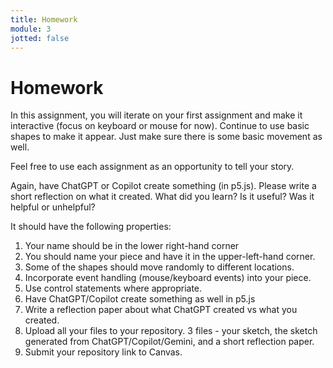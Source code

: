 ```yaml
---
title: Homework
module: 3
jotted: false
---
```


# Homework

In this assignment, you will iterate on your first assignment and make it interactive (focus on keyboard or mouse for now). Continue to use basic shapes to make it appear. Just make sure there is some basic movement as well.

Feel free to use each assignment as an opportunity to tell your story.

Again, have ChatGPT or Copilot create something (in p5.js). Please write a short reflection on what it created. What did you learn? Is it useful? Was it helpful or unhelpful?

It should have the following properties:

1. Your name should be in the lower right-hand corner
2. You should name your piece and have it in the upper-left-hand corner.
3. Some of the shapes should move randomly to different locations.
4. Incorporate event handling (mouse/keyboard events) into your piece.
5. Use control statements where appropriate.
6. Have ChatGPT/Copilot create something as well in p5.js
7. Write a reflection paper about what ChatGPT created vs what you created.
8. Upload all your files to your repository. 3 files - your sketch, the sketch generated from ChatGPT/Copilot/Gemini, and a short reflection paper.
9. Submit your repository link to Canvas.

<!--
1. Border around the edge of your window
2. Use at least 10 different shapes of varying sizes
3.	The border should be one solid color
4.	The shapes inside the frame should be different colors.
5.	Your name should be in the lower right-hand corner
6.	You should name your piece and have it on the upper-left hand corner.
1.	Keep the border around the edge of your window.
2.	You should use random to move your shapes into different locations within your border.
3.	You should move shapes whenever the counter is greater than a multiple 1000.
4.	Whenever the shapes move, they should also change shape type and color.
5.	Use if statements.
-->